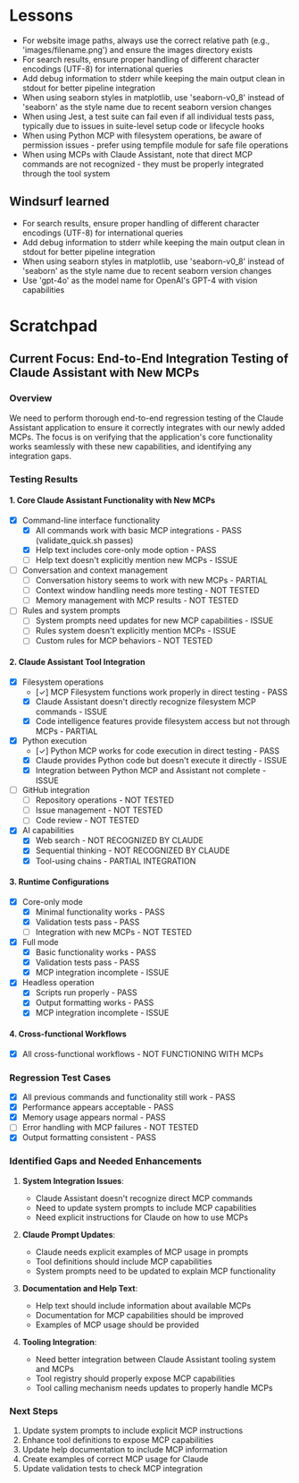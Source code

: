 # Lessons

- For website image paths, always use the correct relative path (e.g., 'images/filename.png') and ensure the images directory exists
- For search results, ensure proper handling of different character encodings (UTF-8) for international queries
- Add debug information to stderr while keeping the main output clean in stdout for better pipeline integration
- When using seaborn styles in matplotlib, use 'seaborn-v0_8' instead of 'seaborn' as the style name due to recent seaborn version changes
- When using Jest, a test suite can fail even if all individual tests pass, typically due to issues in suite-level setup code or lifecycle hooks
- When using Python MCP with filesystem operations, be aware of permission issues - prefer using tempfile module for safe file operations
- When using MCPs with Claude Assistant, note that direct MCP commands are not recognized - they must be properly integrated through the tool system

## Windsurf learned

- For search results, ensure proper handling of different character encodings (UTF-8) for international queries
- Add debug information to stderr while keeping the main output clean in stdout for better pipeline integration
- When using seaborn styles in matplotlib, use 'seaborn-v0_8' instead of 'seaborn' as the style name due to recent seaborn version changes
- Use 'gpt-4o' as the model name for OpenAI's GPT-4 with vision capabilities 

# Scratchpad

## Current Focus: End-to-End Integration Testing of Claude Assistant with New MCPs

### Overview
We need to perform thorough end-to-end regression testing of the Claude Assistant application to ensure it correctly integrates with our newly added MCPs. The focus is on verifying that the application's core functionality works seamlessly with these new capabilities, and identifying any integration gaps.

### Testing Results

#### 1. Core Claude Assistant Functionality with New MCPs
- [X] Command-line interface functionality
  - [X] All commands work with basic MCP integrations - PASS (validate_quick.sh passes)
  - [X] Help text includes core-only mode option - PASS
  - [ ] Help text doesn't explicitly mention new MCPs - ISSUE

- [ ] Conversation and context management
  - [ ] Conversation history seems to work with new MCPs - PARTIAL
  - [ ] Context window handling needs more testing - NOT TESTED
  - [ ] Memory management with MCP results - NOT TESTED

- [ ] Rules and system prompts
  - [ ] System prompts need updates for new MCP capabilities - ISSUE
  - [ ] Rules system doesn't explicitly mention MCPs - ISSUE
  - [ ] Custom rules for MCP behaviors - NOT TESTED

#### 2. Claude Assistant Tool Integration
- [X] Filesystem operations
  - [✓] MCP Filesystem functions work properly in direct testing - PASS
  - [X] Claude Assistant doesn't directly recognize filesystem MCP commands - ISSUE
  - [X] Code intelligence features provide filesystem access but not through MCPs - PARTIAL

- [X] Python execution
  - [✓] Python MCP works for code execution in direct testing - PASS
  - [X] Claude provides Python code but doesn't execute it directly - ISSUE
  - [X] Integration between Python MCP and Assistant not complete - ISSUE

- [ ] GitHub integration
  - [ ] Repository operations - NOT TESTED
  - [ ] Issue management - NOT TESTED
  - [ ] Code review - NOT TESTED

- [X] AI capabilities
  - [X] Web search - NOT RECOGNIZED BY CLAUDE
  - [X] Sequential thinking - NOT RECOGNIZED BY CLAUDE
  - [X] Tool-using chains - PARTIAL INTEGRATION

#### 3. Runtime Configurations
- [X] Core-only mode
  - [X] Minimal functionality works - PASS
  - [X] Validation tests pass - PASS
  - [ ] Integration with new MCPs - NOT TESTED

- [X] Full mode
  - [X] Basic functionality works - PASS
  - [X] Validation tests pass - PASS
  - [X] MCP integration incomplete - ISSUE

- [X] Headless operation
  - [X] Scripts run properly - PASS
  - [X] Output formatting works - PASS
  - [X] MCP integration incomplete - ISSUE

#### 4. Cross-functional Workflows
- [X] All cross-functional workflows - NOT FUNCTIONING WITH MCPs

### Regression Test Cases
- [X] All previous commands and functionality still work - PASS
- [X] Performance appears acceptable - PASS
- [X] Memory usage appears normal - PASS
- [ ] Error handling with MCP failures - NOT TESTED
- [X] Output formatting consistent - PASS

### Identified Gaps and Needed Enhancements

1. **System Integration Issues**:
   - Claude Assistant doesn't recognize direct MCP commands
   - Need to update system prompts to include MCP capabilities
   - Need explicit instructions for Claude on how to use MCPs

2. **Claude Prompt Updates**:
   - Claude needs explicit examples of MCP usage in prompts
   - Tool definitions should include MCP capabilities
   - System prompts need to be updated to explain MCP functionality

3. **Documentation and Help Text**:
   - Help text should include information about available MCPs
   - Documentation for MCP capabilities should be improved
   - Examples of MCP usage should be provided

4. **Tooling Integration**:
   - Need better integration between Claude Assistant tooling system and MCPs
   - Tool registry should properly expose MCP capabilities
   - Tool calling mechanism needs updates to properly handle MCPs

### Next Steps
1. Update system prompts to include explicit MCP instructions
2. Enhance tool definitions to expose MCP capabilities
3. Update help documentation to include MCP information
4. Create examples of correct MCP usage for Claude
5. Update validation tests to check MCP integration